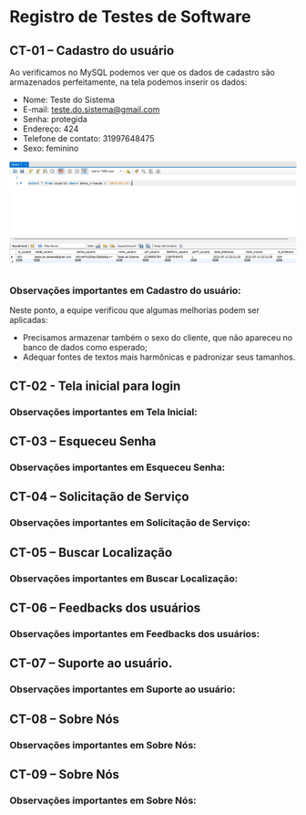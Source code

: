 # Registro de Testes de Software 

## CT-01 – Cadastro do usuário 

Ao verificamos no MySQL podemos ver que os dados de cadastro são armazenados perfeitamente, na tela podemos inserir os dados: 

* Nome: Teste do Sistema 
* E-mail: teste.do.sistema@gmail.com 
* Senha: protegida 
* Endereço: 424 
* Telefone de contato: 31997648475 
* Sexo: feminino 

![image](img/teste01_banco_de_dados_CADASTRO.png)

### Observações importantes em Cadastro do usuário:

Neste ponto, a equipe verificou que algumas melhorias podem ser aplicadas: 

* Precisamos armazenar também o sexo do cliente, que não apareceu no banco de dados como esperado; 
* Adequar fontes de textos mais harmônicas e padronizar seus tamanhos. 

## CT-02 - Tela inicial para login 

### Observações importantes em Tela Inicial: 

## CT-03 – Esqueceu Senha 

### Observações importantes em Esqueceu Senha:

## CT-04 – Solicitação de Serviço 

### Observações importantes em Solicitação de Serviço: 

## CT-05 – Buscar Localização 

### Observações importantes em Buscar Localização:

## CT-06 – Feedbacks dos usuários 

### Observações importantes em Feedbacks dos usuários: 

## CT-07 – Suporte ao usuário. 

### Observações importantes em Suporte ao usuário: 

## CT-08 – Sobre Nós 

### Observações importantes em Sobre Nós:

## CT-09 – Sobre Nós 

### Observações importantes em Sobre Nós: 
